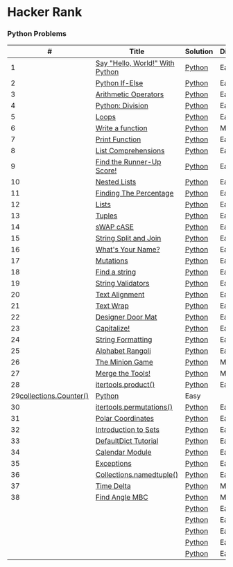 Hacker Rank
========

### Python Problems


| # | Title | Solution | Difficulty |
|---| ----- | -------- | ---------- |
|1|[Say "Hello, World!" With Python](https://www.hackerrank.com/challenges/py-hello-world/problem) | [Python](1.py)|Easy|
|2|[Python If-Else](https://www.hackerrank.com/challenges/py-if-else/problem) | [Python](2.py)|Easy|
|3|[Arithmetic Operators](https://www.hackerrank.com/challenges/python-arithmetic-operators/problem) | [Python](3.py)|Easy|
|4|[Python: Division](https://www.hackerrank.com/challenges/python-division/problem) | [Python](4.py)|Easy|
|5|[Loops](https://www.hackerrank.com/challenges/python-loops/problem) | [Python](5.py)|Easy|
|6|[Write a function](https://www.hackerrank.com/challenges/write-a-function/problem) | [Python](6.py)|Medium|
|7|[Print Function](https://www.hackerrank.com/challenges/python-print/problem) | [Python](7.py)|Easy|
|8|[List Comprehensions](https://www.hackerrank.com/challenges/list-comprehensions/problem) | [Python](8.py)|Easy|
|9|[Find the Runner-Up Score!](https://www.hackerrank.com/challenges/find-second-maximum-number-in-a-list/problem) | [Python](9.py)|Easy|
|10|[Nested Lists](https://www.hackerrank.com/challenges/nested-list/problem) | [Python](10.py)|Easy|
|11|[Finding The Percentage](https://www.hackerrank.com/challenges/finding-the-percentage/problem) | [Python](11.py)|Easy|
|12|[Lists](https://www.hackerrank.com/challenges/python-lists/problem) | [Python](12.py)|Easy|
|13|[Tuples](https://www.hackerrank.com/challenges/python-tuples/problem) | [Python](13.py)|Easy|
|14|[sWAP cASE](https://www.hackerrank.com/challenges/swap-case/problem) | [Python](14.py)|Easy|
|15|[String Split and Join](https://www.hackerrank.com/challenges/python-string-split-and-join/problem) | [Python](15.py)|Easy|
|16|[What's Your Name?](https://www.hackerrank.com/challenges/whats-your-name/problem) | [Python](16.py)|Easy|
|17|[Mutations](https://www.hackerrank.com/challenges/python-mutations/problem) | [Python](17.py)|Easy|
|18|[Find a string](https://www.hackerrank.com/challenges/find-a-string/problem) | [Python](18.py)|Easy|
|19|[String Validators](https://www.hackerrank.com/challenges/string-validators/problem) | [Python](19.py)|Easy|
|20|[Text Alignment](https://www.hackerrank.com/challenges/text-alignment/problem) | [Python](20.py)|Easy|
|21|[Text Wrap](https://www.hackerrank.com/challenges/text-wrap/problem) | [Python](21.py)|Easy|
|22|[Designer Door Mat](https://www.hackerrank.com/challenges/designer-door-mat/problem) | [Python](22.py)|Easy|
|23|[Capitalize!](https://www.hackerrank.com/challenges/capitalize/problem) | [Python](23.py)|Easy|
|24|[String Formatting](https://www.hackerrank.com/challenges/python-string-formatting/problem) | [Python](24.py)|Easy|
|25|[Alphabet Rangoli](hackerrank.com/challenges/alphabet-rangoli/problem) | [Python](25.py)|Easy|
|26|[The Minion Game](https://www.hackerrank.com/challenges/the-minion-game/problem) | [Python]()|Medium|
|27|[Merge the Tools!](https://www.hackerrank.com/challenges/merge-the-tools/problem) | [Python](27.py)|Medium|
|28|[itertools.product()](https://www.hackerrank.com/challenges/itertools-product/problem) | [Python](28.py)|Easy|
|29[collections.Counter()](https://www.hackerrank.com/challenges/collections-counter/problem) | [Python](29.py)|Easy|
|30|[itertools.permutations()](https://www.hackerrank.com/challenges/itertools-permutations/problem) | [Python](30.py)|Easy|
|31|[Polar Coordinates](https://www.hackerrank.com/challenges/polar-coordinates/problem) | [Python](31.py)|Easy|
|32|[Introduction to Sets](https://www.hackerrank.com/challenges/py-introduction-to-sets/problem) | [Python](32.py)|Easy|
|33|[DefaultDict Tutorial](https://www.hackerrank.com/challenges/defaultdict-tutorial/problem) | [Python](33.py)|Easy|
|34|[Calendar Module](https://www.hackerrank.com/challenges/calendar-module/problem) | [Python](34.py)|Easy|
|35|[Exceptions](https://www.hackerrank.com/challenges/exceptions/problem) | [Python](35.py)|Easy|
|36|[Collections.namedtuple()](https://www.hackerrank.com/challenges/py-collections-namedtuple/problem) | [Python](36.py)|Easy|
|37|[Time Delta](https://www.hackerrank.com/challenges/python-time-delta/problem) | [Python](37.py)|Medium|
|38|[Find Angle MBC](https://www.hackerrank.com/challenges/find-angle/problem) | [Python](38.py)|Medium|
||[]() | [Python]()|Easy|
||[]() | [Python]()|Easy|
||[]() | [Python]()|Easy|
||[]() | [Python]()|Easy|
||[]() | [Python]()|Easy|




